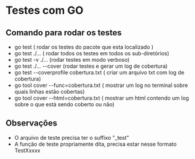 # Testes com GO

## Comando para rodar os testes

- go test ( rodar os testes do pacote que esta localizado )
- go test ./... ( rodar todos os testes em todos os sub-diretórios)
- go test -v ./... (rodar testes em modo verboso)
- go test ./... --cover (rodar testes e gerar um log de cobertura)
- go test --coverprofile cobertura.txt ( criar um arquivo txt com log de cobertura)
- go tool cover --func=cobertura.txt ( mostrar um log no terminal sobre quais linhas estão cobertas)
- go tool cover --html=cobertura.txt ( mostrar um html contendo um log sobre o que está sendo coberto ou não)

## Observações

- O arquivo de teste precisa ter o suffixo "\_test"
- A função de teste propriamente dita, precisa estar nesse formato TestXxxxx
